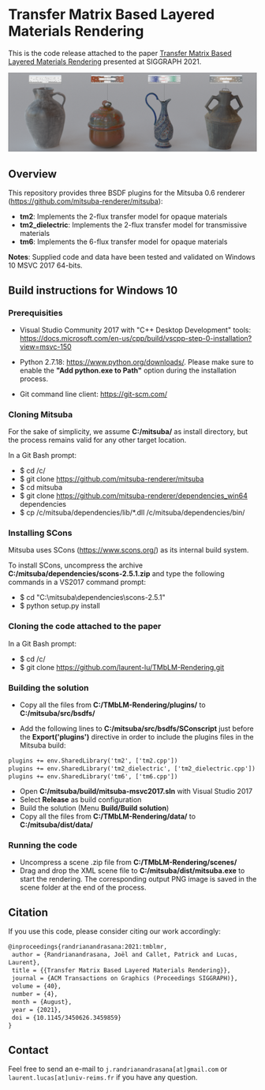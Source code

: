 # Transfer Matrix Based Layered Materials Rendering
This is the code release attached to the paper [Transfer Matrix Based Layered Materials Rendering](https://hal.univ-reims.fr/hal-03262831) presented at SIGGRAPH 2021.

![shotCam](misc/teaser.png)

## Overview

This repository provides three BSDF plugins for the Mitsuba 0.6 renderer (https://github.com/mitsuba-renderer/mitsuba):

- **tm2**: Implements the 2-flux transfer model for opaque materials
- **tm2_dielectric**: Implements the 2-flux transfer model for transmissive materials
- **tm6**: Implements the 6-flux transfer model for opaque materials

**Notes**: Supplied code and data have been tested and validated on Windows 10 MSVC 2017 64-bits.

## Build instructions for Windows 10

### Prerequisities

- Visual Studio Community 2017 with "C++ Desktop Development" tools: https://docs.microsoft.com/en-us/cpp/build/vscpp-step-0-installation?view=msvc-150

- Python 2.7.18: https://www.python.org/downloads/. Please make sure to enable the **"Add python.exe to Path"** option during the installation process.

- Git command line client: https://git-scm.com/

### Cloning Mitsuba

For the sake of simplicity, we assume **C:/mitsuba/** as install directory, but the process remains valid for any other target location.

In a Git Bash prompt:

- $ cd /c/
- $ git clone https://github.com/mitsuba-renderer/mitsuba
- $ cd mitsuba
- $ git clone https://github.com/mitsuba-renderer/dependencies_win64 dependencies
- $ cp /c/mitsuba/dependencies/lib/*.dll /c/mitsuba/dependencies/bin/

### Installing SCons

Mitsuba uses SCons (https://www.scons.org/) as its internal build system.

To install SCons, uncompress the archive **C:/mitsuba/dependencies/scons-2.5.1.zip** and type the following commands in a VS2017 command prompt:

- $ cd "C:\mitsuba\dependencies\scons-2.5.1"
- $ python setup.py install

### Cloning the code attached to the paper

In a Git Bash prompt:

- $ cd /c/
- $ git clone https://github.com/laurent-lu/TMbLM-Rendering.git

### Building the solution

- Copy all the files from **C:/TMbLM-Rendering/plugins/** to **C:/mitsuba/src/bsdfs/**

- Add the following lines to **C:/mitsuba/src/bsdfs/SConscript** just before the **Export('plugins')** directive in order to include the plugins files in the Mitsuba build:

```
plugins += env.SharedLibrary('tm2', ['tm2.cpp'])
plugins += env.SharedLibrary('tm2_dielectric', ['tm2_dielectric.cpp'])
plugins += env.SharedLibrary('tm6', ['tm6.cpp'])
```

- Open **C:/mitsuba/build/mitsuba-msvc2017.sln** with Visual Studio 2017
- Select **Release** as build configuration
- Build the solution (Menu **Build/Build solution**)
- Copy all the files from **C:/TMbLM-Rendering/data/** to **C:/mitsuba/dist/data/**

### Running the code

- Uncompress a scene .zip file from **C:/TMbLM-Rendering/scenes/**
- Drag and drop the XML scene file to **C:/mitsuba/dist/mitsuba.exe** to start the rendering. The corresponding output PNG image is saved in the scene folder at the end of the process.

## Citation

If you use this code, please consider citing our work accordingly: 

```
@inproceedings{randrianandrasana:2021:tmblmr,
 author = {Randrianandrasana, Joël and Callet, Patrick and Lucas, Laurent},
 title = {{Transfer Matrix Based Layered Materials Rendering}},
 journal = {ACM Transactions on Graphics (Proceedings SIGGRAPH)},
 volume = {40},
 number = {4},
 month = {August},
 year = {2021},
 doi = {10.1145/3450626.3459859}
}
```

## Contact

Feel free to send an e-mail to `j.randrianandrasana[at]gmail.com` or `laurent.lucas[at]univ-reims.fr` if you have any question.
